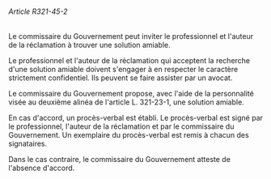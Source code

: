 ###### Article R321-45-2

Le commissaire du Gouvernement peut inviter le professionnel et l'auteur de la réclamation à trouver une solution amiable.

Le professionnel et l'auteur de la réclamation qui acceptent la recherche d'une solution amiable doivent s'engager à en respecter le caractère strictement confidentiel. Ils peuvent se faire assister par un avocat.

Le commissaire du Gouvernement propose, avec l'aide de la personnalité visée au deuxième alinéa de l'article L. 321-23-1, une solution amiable.

En cas d'accord, un procès-verbal est établi. Le procès-verbal est signé par le professionnel, l'auteur de la réclamation et par le commissaire du Gouvernement. Un exemplaire du procès-verbal est remis à chacun des signataires.

Dans le cas contraire, le commissaire du Gouvernement atteste de l'absence d'accord.

